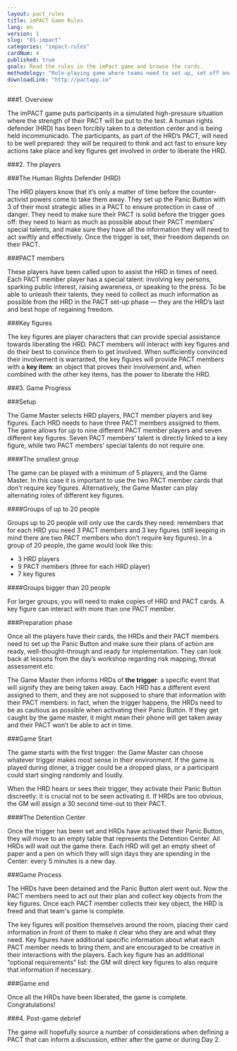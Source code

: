 ```yaml
---
layout: pact_rules
title: imPACT Game Rules
lang: en
version: 1
slug: "01-impact"
categories: "impact-rules"
cardNum: 4
published: true
goals: Read the rules in the imPact game and browse the cards.
methodology: "Role-playing game where teams need to set up, set off and respond to the Panic Button."
downloadLink: "http://pactapp.io"
---
```





###1. Overview

The imPACT game puts participants in a simulated high-pressure situation where the strength of their PACT will be put to the test. A human rights defender (HRD) has been forcibly taken to a detention center and is being held incommunicado. The participants, as part of the HRD’s PACT, will need to be well prepared: they will be required to think and act fast to ensure key actions take place and key figures get involved in order to liberate the HRD.

###2. The players

###The Human Rights Defender (HRD)

The HRD players know that it’s only a matter of time before the counter-activist powers come to take them away. They set up the Panic Button with 3 of their most strategic allies in a PACT to ensure protection in case of danger. They need to make sure their PACT is solid before the trigger goes off: they need to learn as much as possible about their PACT members’ special talents, and make sure they have all the information they will need to act swiftly and effectively. Once the trigger is set, their freedom depends on their PACT.

###PACT members

These players have been called upon to assist the HRD in times of need. Each PACT member player has a special talent: involving key persons, sparking public interest, raising awareness, or speaking to the press. To be able to unleash their talents, they need to collect as much information as possible from the HRD in the PACT set-up phase — they are the HRD’s last and best hope of regaining freedom.

###Key figures

The key figures are player characters that can provide special assistance towards liberating the HRD. PACT members will interact with key figures and do their best to convince them to get involved.
When sufficiently convinced their involvement is warranted, the key figures will provide PACT members with a **key item**: an object that proves their involvement and, when combined with the other key items, has the power to liberate the HRD.

###3. Game Progress

###Setup

The Game Master selects HRD players, PACT member players and key figures. Each HRD needs to have three PACT members assigned to them. The game allows for up to nine different PACT member players and seven different key figures. Seven PACT members’ talent is directly linked to a key figure, while two PACT members’ special talents do not require one.

####The smallest group

The game can be played with a minimum of 5 players, and the Game Master. In this case it is important to use the two PACT member cards that don’t require key figures. Alternatively, the Game Master can play alternating roles of different key figures.

####Groups of up to 20 people

Groups up to 20 people will only use the cards they need: remembers that for each HRD you need 3 PACT members and 3 key figures (still keeping in mind there are two PACT members who don’t require key figures).
In a group of 20 people, the game would look like this:
- 3 HRD players
- 9 PACT members (three for each HRD player)
- 7 key figures

####Groups bigger than 20 people

For larger groups, you will need to make copies of HRD and PACT cards. A key figure can interact with more than one PACT member.

###Preparation phase

Once all the players have their cards, the HRDs and their PACT members need to set up the Panic Button and make sure their plans of action are ready, well-thought-through and ready for implementation. They can look back at lessons from the day’s workshop regarding risk mapping, threat assessment etc.

The Game Master then informs HRDs of **the trigger**: a specific event that will signify they are being taken away. Each HRD has a different event assigned to them, and they are not supposed to share that information with their PACT members: in fact, when the trigger happens, the HRDs need to be as cautious as possible when activating their Panic Button. If they get caught by the game master, it might mean their phone will get taken away and their PACT won’t be able to act in time.

###Game Start

The game starts with the first trigger: the Game Master can choose whatever trigger makes most sense in their environment. If the game is played during dinner, a trigger could be a dropped glass, or a participant could start singing randomly and loudly.

When the HRD hears or sees their trigger, they activate their Panic Button discreetly: it is crucial not to be seen activating it. If HRDs are too obvious, the GM will assign a 30 second time-out to their PACT.

####The Detention Center

Once the trigger has been set and HRDs have activated their Panic Button, they will move to an empty table that represents the Detention Center. All HRDs will wait out the game there. Each HRD will get an empty sheet of paper and a pen on which they will sign days they are spending in the Center: every 5 minutes is a new day.

###Game Process

The HRDs have been detained and the Panic Button alert went out. Now the PACT members need to act out their plan and collect key objects from the key figures. Once each PACT member collects their key object, the HRD is freed and that team's game is complete.

The key figures will position themselves around the room, placing their card information in front of them to make it clear who they are and what they need. Key figures have additional specific information about what each PACT member needs to bring them, and are encouraged to be creative in their interactions with the players. Each key figure has an additional “optional requirements” list: the GM will direct key figures to also require that information if necessary.

###Game end

Once all the HRDs have been liberated, the game is complete. Congratulations!

###4. Post-game debrief

The game will hopefully source a number of considerations when defining a PACT that can inform a discussion, either after the game or during Day 2.
